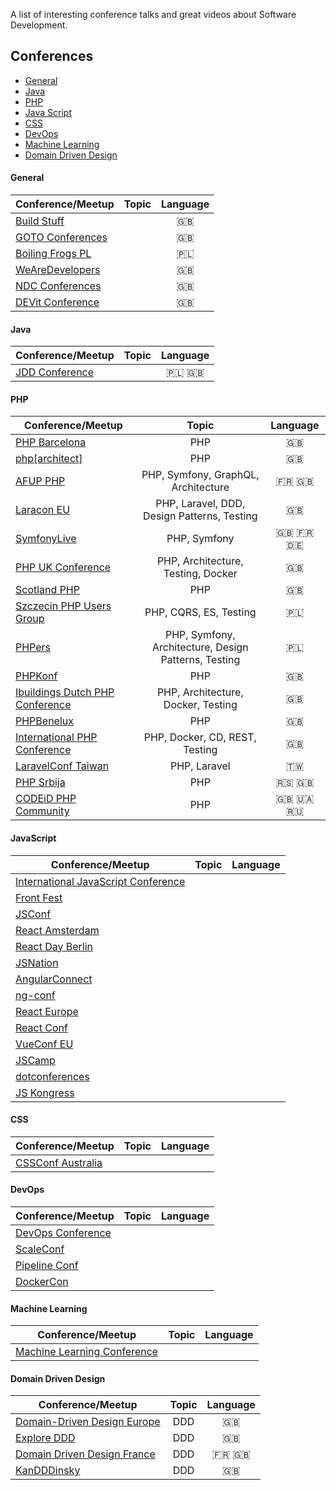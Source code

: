 A list of interesting conference talks and great videos about Software Development.

## Conferences

+ [General](#general)
+ [Java](#java)
+ [PHP](#php)
+ [Java Script](#java-script)
+ [CSS](#css)
+ [DevOps](#devops)
+ [Machine Learning](#machine-learning)
+ [Domain Driven Design](#ddd)
 
    
#### General

| Conference/Meetup | Topic | Language | 
|-------|:--------:|:----:|
| [Build Stuff](https://www.youtube.com/channel/UCis5B3Zru-vymPRcbpM1NEA) |  |  🇬🇧 |
| [GOTO Conferences](https://www.youtube.com/user/GotoConferences/featured)|  |  🇬🇧 |
| [Boiling Frogs PL](https://www.youtube.com/channel/UCgUfIjfLvWmARsQ-d5gPzrw) |  | 🇵🇱  |
| [WeAreDevelopers](https://www.youtube.com/channel/UCSD0dLRGQk_T-D3RvpM5aFQ/featured) |  | 🇬🇧  |
| [NDC Conferences](https://www.youtube.com/channel/UCTdw38Cw6jcm0atBPA39a0Q/featured) |  | 🇬🇧  |
| [DEVit Conference](https://www.youtube.com/channel/UCrKmMv6c6oqZPYC7zzbP-RQ/about) |  |🇬🇧   |


#### Java

| Conference/Meetup | Topic | Language | 
|-------|:--------:|:----:|
| [JDD Conference](https://www.youtube.com/user/JDDConference/featured) |  | 🇵🇱 🇬🇧|
    
#### PHP

| Conference/Meetup | Topic | Language | 
|--------------|:--------:|:----:|
| [PHP Barcelona](https://www.youtube.com/channel/UCTRJkDjGNX3kId6RhxgIOmw) | PHP  | 🇬🇧  |
| [php[architect]](https://www.youtube.com/channel/UCUEzH08rDNBfljD9PGVZujg) | PHP  | 🇬🇧  |
| [AFUP PHP](https://www.youtube.com/user/afupPHP) | PHP, Symfony, GraphQL, Architecture | 🇫🇷 🇬🇧  |
| [Laracon EU](https://www.youtube.com/channel/UCb9XEo_1SDNR8Ucpbktrg5A) | PHP, Laravel, DDD, Design Patterns, Testing | 🇬🇧  |
| [SymfonyLive](https://www.youtube.com/user/SensioLabs/playlists) | PHP, Symfony | 🇬🇧 🇫🇷 🇩🇪  |
| [PHP UK Conference](https://www.youtube.com/user/phpukconference) | PHP, Architecture, Testing, Docker |  🇬🇧 |
| [Scotland PHP](https://www.youtube.com/channel/UC3h-CCBdrg_cFY847g_7i-A) | PHP |  🇬🇧 |
| [Szczecin PHP Users Group](https://www.youtube.com/channel/UCJf15AsucY2oW6lZj0gnArA/featured) | PHP, CQRS, ES, Testing | 🇵🇱  |
| [PHPers](https://www.youtube.com/user/PHPersPL) | PHP, Symfony, Architecture, Design Patterns, Testing  | 🇵🇱  |
| [PHPKonf](https://www.youtube.com/channel/UCcvHdGi25hSmSdQaSiGwJ8A/featured) | PHP | 🇬🇧  |
| [Ibuildings Dutch PHP Conference](https://www.youtube.com/user/DutchPHPConference) | PHP, Architecture, Docker, Testing | 🇬🇧  |
| [PHPBenelux](https://www.youtube.com/user/PHPBenelux) | PHP | 🇬🇧  |
| [International PHP Conference](https://www.youtube.com/user/PHPcon)  | PHP, Docker, CD, REST, Testing |  🇬🇧 |
| [LaravelConf Taiwan](https://www.youtube.com/channel/UCZp5GBcPLFvzcbja_J5NdPw)  | PHP, Laravel | 🇹🇼  |
| [PHP Srbija](https://www.youtube.com/user/PHPSrbijaVideo) | PHP | 🇷🇸 🇬🇧  |
| [CODEiD PHP Community](https://www.youtube.com/channel/UCxHh468aN8TazO2brjGAtWw)  | PHP | 🇬🇧 🇺🇦 🇷🇺  |

#### JavaScript

| Conference/Meetup | Topic | Language | 
|-------|:--------:|:----:|
| [International JavaScript Conference](https://www.youtube.com/channel/UCYMuZm39Z5Qc7JZfiYoxemQ) |  |   |
| [Front Fest](https://www.youtube.com/channel/UCPRrzC1XcqKJWoKsqS4MDtA) |  |   |
| [JSConf](https://www.youtube.com/user/jsconfeu) |  |   |
| [React Amsterdam](https://www.youtube.com/channel/UCsFrt8oKNYXGspSlX9u6uXw) |  |   |
| [React Day Berlin](https://www.youtube.com/channel/UC1EYHmQYBUJjkmL6OtK4rlw/featured) |  |   |
| [JSNation](https://www.youtube.com/channel/UCQM428Hwrvxla8DCgjGONSQ) |  |   |
| [AngularConnect](https://www.youtube.com/channel/UCzrskTiT_ObAk3xBkVxMz5g/featured) |  |   |
| [ng-conf](https://www.youtube.com/user/ngconfvideos) |  |   |
| [React Europe](https://www.youtube.com/channel/UCorlLn2oZfgOJ-FUcF2eZ1A) |  |   |
| [React Conf](https://www.youtube.com/channel/UCz5vTaEhvh7dOHEyd1efcaQ/featured) |  |   |
| [VueConf EU](https://www.youtube.com/channel/UC9dJjbYeXjirDYYVfUD3bSw) |  |   |
| [JSCamp](https://www.youtube.com/channel/UCVLlWT1NZZEJs4A67XgObnQ) |  |   |
| [dotconferences](https://www.youtube.com/user/dotconferences) |  |   |
| [JS Kongress](https://www.youtube.com/channel/UCe2uw4y9oTxfq-Z61ODWRhg) |  |   |

#### CSS

| Conference/Meetup | Topic | Language | 
|-------|:--------:|:----:|
| [CSSConf Australia](https://www.youtube.com/channel/UCaitlwoIzU4HIkkRgmpDO8w) |  |   |


#### DevOps

| Conference/Meetup | Topic | Language | 
|-------|:--------:|:----:|
| [DevOps Conference](https://www.youtube.com/channel/UCttdqyJB5wuJOO2KXea6WMQ) |  |   |
| [ScaleConf](https://www.youtube.com/user/ScaleConf) |  |   |
| [Pipeline Conf](https://www.youtube.com/channel/UC09ek6uwZKJYAxGuv5eoCrQ) |  |   |
| [DockerCon](https://www.youtube.com/user/dockerrun/playlists) |  |   |

#### Machine Learning

| Conference/Meetup | Topic | Language | 
|-------|:--------:|:----:|
| [Machine Learning Conference](https://www.youtube.com/channel/UCWoVlB63O0951q0j4Vkheiw) |  |   |

#### Domain Driven Design

| Conference/Meetup | Topic | Language | 
|-------|:--------:|:----:|
| [Domain-Driven Design Europe](https://www.youtube.com/channel/UC3PGn-hQdbtRiqxZK9XBGqQ) | DDD | 🇬🇧  |
| [Explore DDD](https://www.youtube.com/channel/UCcpKGt6MVvz7dISXLlMGmag) | DDD | 🇬🇧  |
| [Domain Driven Design France](https://www.youtube.com/channel/UCyqzNZFVOwc8paEVn-wtdpg) | DDD | 🇫🇷 🇬🇧  |
| [KanDDDinsky](https://www.youtube.com/channel/UCJCpnslPdb_Dl8DKokXC3HA) | DDD | 🇬🇧  |


